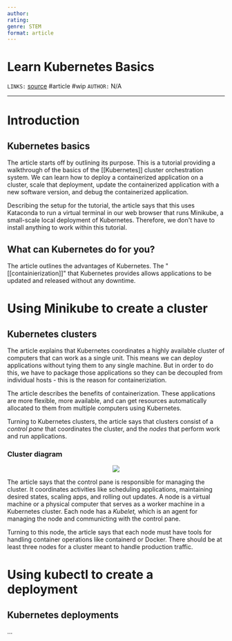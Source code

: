 ```yaml
---
author: 
rating:
genre: STEM
format: article
---
```

# Learn Kubernetes Basics
`LINKS:` [source](https://kubernetes.io/docs/tutorials/kubernetes-basics/)
#article #wip 
`AUTHOR:` N/A

---
# Introduction
## Kubernetes basics
The article starts off by outlining its purpose. This is a tutorial providing a walkthrough of the basics of the [[Kubernetes]] cluster orchestration system. We can learn how to deploy a containerized application on a cluster, scale that deployment, update the containerized application with a new software version, and debug the containerized application. 

Describing the setup for the tutorial, the article says that this uses Kataconda to run a virtual terminal in our web browser that runs Minikube, a small-scale local deployment of Kubernetes. Therefore, we don't have to install anything to work within this tutorial. 

## What can Kubernetes do for you?
The article outlines the advantages of Kubernetes. The "[[containierization]]" that Kubernetes provides allows applications to be updated and released without any downtime. 

# Using Minikube to create a cluster
## Kubernetes clusters
The article explains that Kubernetes coordinates a highly available cluster of computers that can work as a single unit. This means we can deploy applications without tying them to any single machine. But in order to do this, we have to package those applications so they can be decoupled from individual hosts - this is the reason for containeriziation. 

The article describes the benefits of containerization. These applications are more flexible, more available, and can get resources automatically allocated to them from multiple computers using Kubernetes. 

Turning to Kubernetes clusters, the article says that clusters consist of a *control pane* that coordinates the cluster, and the *nodes* that perform work and run applications. 

### Cluster diagram
<center>
	<img src='https://d33wubrfki0l68.cloudfront.net/283cc20bb49089cb2ca54d51b4ac27720c1a7902/34424/docs/tutorials/kubernetes-basics/public/images/module_01_cluster.svg'>
</center>

The article says that the control pane is responsible for managing the cluster. It coordinates activities like scheduling applications, maintaining desired states, scaling apps, and rolling out updates. A node is a virtual machine or a physical computer that serves as a worker machine in a Kubernetes cluster. Each node has a *Kubelet,* which is an agent for managing the node and communicting with the control pane. 

Turning to this node, the article says that each node must have tools for handling container operations like containerd or Docker. There should be at least three nodes for a cluster meant to handle production traffic. 

# Using kubectl to create a deployment
## Kubernetes deployments
...
